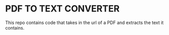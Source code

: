 # PDF TO TEXT CONVERTER
This repo contains code that takes in the url of a PDF and extracts the text it contains.